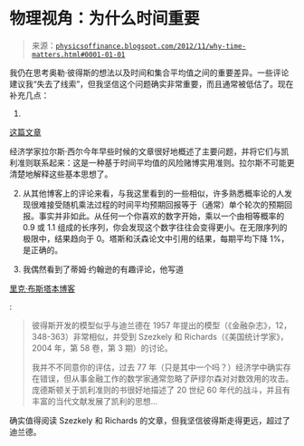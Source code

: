 <!--yml

类别：未分类

日期：2024-05-18 06:59:47

-->

# 物理视角：为什么时间重要

> 来源：[`physicsoffinance.blogspot.com/2012/11/why-time-matters.html#0001-01-01`](http://physicsoffinance.blogspot.com/2012/11/why-time-matters.html#0001-01-01)

我仍在思考奥勒·彼得斯的想法以及时间和集合平均值之间的重要差异。一些评论建议我“失去了线索”，但我坚信这个问题确实非常重要，而且通常被低估了。现在补充几点：

1.

[这篇文章](http://larspsyll.wordpress.com/2012/04/21/non-ergodic-economics-expected-utility-and-the-kelly-criterion/)

经济学家拉尔斯·西尔今年早些时候的文章很好地概述了主要问题，并将它们与凯利准则联系起来：这是一种基于时间平均值的风险赌博实用准则。拉尔斯不可能更清楚地解释这些基本思想了。

2. 从其他博客上的评论来看，与我这里看到的一些相似，许多熟悉概率论的人发现很难接受随机乘法过程的时间平均预期回报等于（通常）单个轮次的预期回报。事实并非如此。从任何一个你喜欢的数字开始，乘以一个由相等概率的 0.9 或 1.1 组成的长序列，你会发现这个数字往往会变得更小。在无限序列的极限中，结果趋向于 0。塔斯和沃森论文中引用的结果，每期平均下降 1%，是正确的。

3. 我偶然看到了蒂姆·约翰逊的有趣评论，他写道

[里克·布斯塔本博客](http://rick.bookstaber.com/2011/10/crack-in-foundation-error-that-has.html)

:

> 彼得斯开发的模型似乎与迪兰德在 1957 年提出的模型（《金融杂志》，12，348-363）非常相似，并受到 Szezkely 和 Richards（《美国统计学家》，2004 年，第 58 卷，第 3 期）的讨论。
> 
> 我并不不同意你的评估，过去 77 年（只是其中一个吗？）经济学中确实存在错误，但从事金融工作的数学家通常忽略了萨缪尔森对对数效用的攻击。庞德斯顿关于凯利准则的书很好地描述了 20 世纪 60 年代的战斗，并且有丰富的当代文献发展了凯利的思想...

确实值得阅读 Szezkely 和 Richards 的文章，但我坚信彼得斯走得更远，超过了迪兰德。
